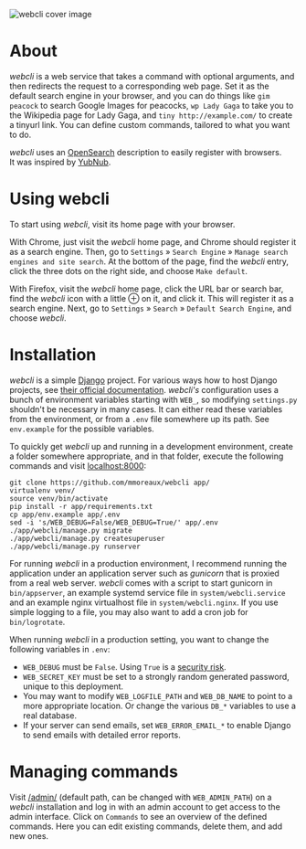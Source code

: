 ![webcli cover image](https://moreaux.nl/projects/webcli/github.png)

# About

_webcli_ is a web service that takes a command with optional arguments, and then redirects the request to a corresponding web page.
Set it as the default search engine in your browser, and you can do things like `gim peacock` to search Google Images for peacocks, `wp Lady Gaga` to take you to the Wikipedia page for Lady Gaga, and `tiny http://example.com/` to create a tinyurl link.
You can define custom commands, tailored to what you want to do.

_webcli_ uses an [OpenSearch](https://en.wikipedia.org/wiki/OpenSearch) description to easily register with browsers.  
It was inspired by [YubNub](http://yubnub.org).


# Using webcli

To start using _webcli_, visit its home page with your browser.  

With Chrome, just visit the _webcli_ home page, and Chrome should register it as a search engine.
Then, go to `Settings` » `Search Engine` » `Manage search engines and site search`.
At the bottom of the page, find the _webcli_ entry, click the three dots on the right side, and choose `Make default`.

With Firefox, visit the _webcli_ home page, click the URL bar or search bar, find the _webcli_ icon with a little ⊕ on it, and click it.
This will register it as a search engine.
Next, go to `Settings` » `Search` » `Default Search Engine`, and choose _webcli_.



# Installation

_webcli_ is a simple [Django](https://www.djangoproject.com/) project.
For various ways how to host Django projects, see [their official documentation](https://docs.djangoproject.com/en/4.1/topics/install/).
_webcli's_ configuration uses a bunch of environment variables starting with `WEB_`, so modifying `settings.py` shouldn't be necessary in many cases.
It can either read these variables from the environment, or from a `.env` file somewhere up its path.
See `env.example` for the possible variables.

To quickly get _webcli_ up and running in a development environment, create a folder somewhere appropriate, and in that folder, execute the following commands and visit [localhost:8000](http://localhost:8000/):

```
git clone https://github.com/mmoreaux/webcli app/
virtualenv venv/
source venv/bin/activate
pip install -r app/requirements.txt
cp app/env.example app/.env
sed -i 's/WEB_DEBUG=False/WEB_DEBUG=True/' app/.env
./app/webcli/manage.py migrate
./app/webcli/manage.py createsuperuser
./app/webcli/manage.py runserver
```

For running _webcli_ in a production environment, I recommend running the application under an application server such as _gunicorn_ that is proxied from a real web server.
_webcli_ comes with a script to start gunicorn in `bin/appserver`, an example systemd service file in `system/webcli.service` and an example nginx virtualhost file in `system/webcli.nginx`.
If you use simple logging to a file, you may also want to add a cron job for `bin/logrotate`.

When running _webcli_ in a production setting, you want to change the following variables in `.env`:

 - `WEB_DEBUG` must be `False`. Using `True` is a [security risk](https://docs.djangoproject.com/en/4.1/ref/settings/#std-setting-DEBUG).
 - `WEB_SECRET_KEY` must be set to a strongly random generated password, unique to this deployment.
 - You may want to modify `WEB_LOGFILE_PATH` and `WEB_DB_NAME` to point to a more appropriate location. Or change the various `DB_*` variables to use a real database.
 - If your server can send emails, set `WEB_ERROR_EMAIL_*` to enable Django to send emails with detailed error reports.



# Managing commands

Visit [/admin/](https://cli.example.com/admin/) (default path, can be changed with `WEB_ADMIN_PATH`) on a _webcli_ installation and log in with an admin account to get access to the admin interface.
Click on `Commands` to see an overview of the defined commands.
Here you can edit existing commands, delete them, and add new ones.
